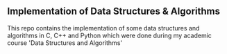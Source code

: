 ## Implementation of Data Structures & Algorithms

This repo contains the implementation of some data structures and algorithms in C, C++ and Python which were done during my academic course 'Data Structures and Algorithms'
